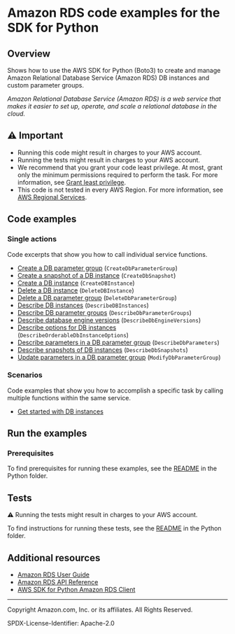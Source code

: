 # Amazon RDS code examples for the SDK for Python

## Overview

Shows how to use the AWS SDK for Python (Boto3) to create and manage Amazon Relational
Database Service (Amazon RDS) DB instances and custom parameter groups.

*Amazon Relational Database Service (Amazon RDS) is a web service that makes it easier 
to set up, operate, and scale a relational database in the cloud.*

## ⚠️ Important

* Running this code might result in charges to your AWS account. 
* Running the tests might result in charges to your AWS account.
* We recommend that you grant your code least privilege. At most, grant only the minimum permissions required to perform the task. For more information, see [Grant least privilege](https://docs.aws.amazon.com/IAM/latest/UserGuide/best-practices.html#grant-least-privilege). 
* This code is not tested in every AWS Region. For more information, see [AWS Regional Services](https://aws.amazon.com/about-aws/global-infrastructure/regional-product-services).

## Code examples

### Single actions

Code excerpts that show you how to call individual service functions.

* [Create a DB parameter group](instance_wrapper.py)
(`CreateDbParameterGroup`)
* [Create a snapshot of a DB instance](instance_wrapper.py)
(`CreateDbSnapshot`)
* [Create a DB instance](instance_wrapper.py)
(`CreateDBInstance`)
* [Delete a DB instance](instance_wrapper.py)
(`DeleteDBInstance`)
* [Delete a DB parameter group](instance_wrapper.py)
(`DeleteDbParameterGroup`)
* [Describe DB instances](instance_wrapper.py)
(`DescribeDBInstances`)
* [Describe DB parameter groups](instance_wrapper.py)
(`DescribeDbParameterGroups`)
* [Describe database engine versions](instance_wrapper.py)
(`DescribeDbEngineVersions`)
* [Describe options for DB instances](instance_wrapper.py)
(`DescribeOrderableDbInstanceOptions`)
* [Describe parameters in a DB parameter group](instance_wrapper.py)
(`DescribeDbParameters`)
* [Describe snapshots of DB instances](instance_wrapper.py)
(`DescribeDbSnapshots`)
* [Update parameters in a DB parameter group](instance_wrapper.py)
(`ModifyDbParameterGroup`)

### Scenarios

Code examples that show you how to accomplish a specific task by calling
multiple functions within the same service.

* [Get started with DB instances](scenario_get_started_instances.py)

## Run the examples

### Prerequisites

To find prerequisites for running these examples, see the
[README](../../README.md#Prerequisites) in the Python folder.

## Tests

⚠ Running the tests might result in charges to your AWS account.

To find instructions for running these tests, see the [README](../../README.md#Tests)
in the Python folder.

## Additional resources
* [Amazon RDS User Guide](https://docs.aws.amazon.com/AmazonRDS/latest/UserGuide/Welcome.html)
* [Amazon RDS API Reference](https://docs.aws.amazon.com/AmazonRDS/latest/APIReference/Welcome.html)
* [AWS SDK for Python Amazon RDS Client](https://boto3.amazonaws.com/v1/documentation/api/latest/reference/services/rds.html) 

---

Copyright Amazon.com, Inc. or its affiliates. All Rights Reserved.

SPDX-License-Identifier: Apache-2.0
